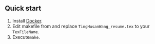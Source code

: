 ## Quick start
1. Install [Docker](https://www.docker.com/products/docker-desktop/).
2. Edit makefile from and replace `TingHusanWang_resume.tex` to your `TexFileName`.
3. Execute`make`.